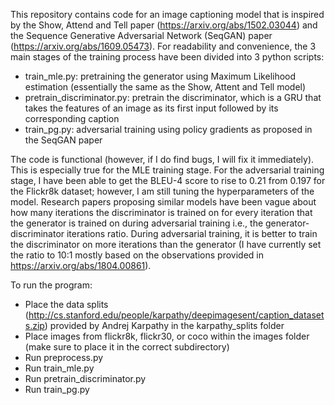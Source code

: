 This repository contains code for an image captioning model that is inspired by the Show, Attend and Tell paper (https://arxiv.org/abs/1502.03044) and the Sequence Generative Adversarial Network (SeqGAN) paper (https://arxiv.org/abs/1609.05473). For readability and convenience, the 3 main stages of the training process have been divided into 3 python scripts:
* train_mle.py: pretraining the generator using Maximum Likelihood estimation (essentially the same as the Show, Attent and Tell model)
* pretrain_discriminator.py: pretrain the discriminator, which is a GRU that takes the features of an image as its first input followed by its corresponding caption
* train_pg.py: adversarial training using policy gradients as proposed in the SeqGAN paper

The code is functional (however, if I do find bugs, I will fix it immediately). This is especially true for the MLE training stage. For the adversarial training stage, I have been able to get the BLEU-4 score to rise to 0.21 from 0.197 for the Flickr8k dataset; however, I am still tuning the hyperparameters of the model. Research papers proposing similar models have been vague about how many iterations the discriminator is trained on for every iteration that the generator is trained on during adversarial training i.e., the generator-discriminator iterations ratio. During adversarial training, it is better to train the discriminator on more iterations than the generator (I have currently set the ratio to 10:1 mostly based on the observations provided in https://arxiv.org/abs/1804.00861). 

To run the program:
* Place the data splits (http://cs.stanford.edu/people/karpathy/deepimagesent/caption_datasets.zip) provided by Andrej Karpathy in the karpathy_splits folder
* Place images from flickr8k, flickr30, or coco within the images folder (make sure to place it in the correct subdirectory)
* Run preprocess.py
* Run train_mle.py
* Run pretrain_discriminator.py
* Run train_pg.py
